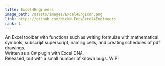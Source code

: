 ```yaml
---
title: Excel4Engineers
image_path: /assets/images/Excel4EngIcon.png
link: https://github.com/NickN-Eng/Excel4Engineers
rank: 1
---
```

An Excel toolbar with functions such as writing formulae with mathematical symbols, subscript superscript, naming cells, and creating schedules of pdf drawings.<br/>
Written as a C# plugin with Excel DNA.<br/>
Released, but with a small number of known bugs. WIP!